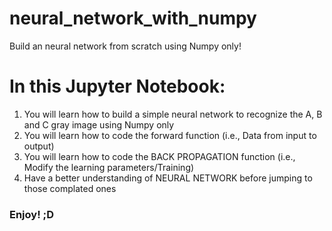 # neural_network_with_numpy
Build an neural network from scratch using Numpy only!

# In this Jupyter Notebook:
1. You will learn how to build a simple neural network to recognize the A, B and C gray image using Numpy only
2. You will learn how to code the forward function (i.e., Data from input to output)
3. You will learn how to code the BACK PROPAGATION function (i.e., Modify the learning parameters/Training)
4. Have a better understanding of NEURAL NETWORK before jumping to those complated ones

### Enjoy! ;D
